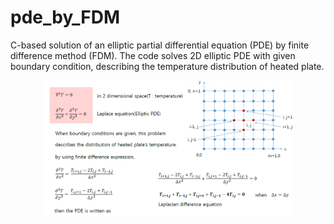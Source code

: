 # pde_by_FDM
C-based solution of an elliptic partial differential equation (PDE) by finite difference method (FDM). The code solves 2D elliptic PDE with given boundary condition, describing the temperature distribution of heated plate. 

<p align="center"> <img src="imgs/definition.png" width="80%"></p>
